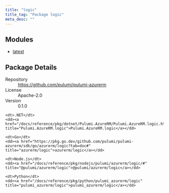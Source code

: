 ```yaml
---
title: "logic"
title_tag: "Package logic"
meta_desc: ""
---
```


<!-- WARNING: this file was generated by Pulumi Docs Generator. -->
<!-- Do not edit by hand unless you're certain you know what you are doing! -->



<h2 id="modules">Modules</h2>
<ul class="api">
    <li><a href="latest/" title="latest"><span class="symbol module"></span>latest</a></li>
</ul>

<h2 id="package-details">Package Details</h2>
<dl class="package-details">
	<dt>Repository</dt>
	<dd><a href="https://github.com/pulumi/pulumi-azurerm">https://github.com/pulumi/pulumi-azurerm</a></dd>
	<dt>License</dt>
	<dd>Apache-2.0</dd>
	<dt>Version</dt>
	<dd>0.1.0</dd>
</dl>



<dl class="tabular">

    <dt>.NET</dt>
    <dd><a href="/docs/reference/pkg/dotnet/Pulumi.AzureRM/Pulumi.AzureRM.logic.html" title="Pulumi.AzureRM.logic">Pulumi.AzureRM.logic</a></dd>

    <dt>Go</dt>
    <dd><a href="https://pkg.go.dev/github.com/pulumi/pulumi-azurerm/sdk/go/azurerm/logic?tab=doc#" title="azurerm/logic">azurerm/logic</a></dd>

    <dt>Node.js</dt>
    <dd><a href="/docs/reference/pkg/nodejs/pulumi/azurerm/logic/#" title="@pulumi/azurerm/logic">@pulumi/azurerm/logic</a></dd>

    <dt>Python</dt>
    <dd><a href="/docs/reference/pkg/python/pulumi_azurerm/logic" title="pulumi_azurerm/logic">pulumi_azurerm/logic</a></dd>

</dl>

